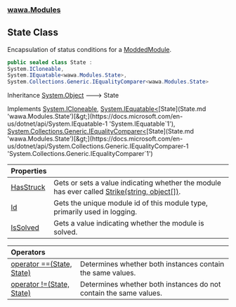 ### [wawa.Modules](wawa.Modules.md 'wawa.Modules')

## State Class

Encapsulation of status conditions for a [ModdedModule](ModdedModule.md 'wawa.Modules.ModdedModule').

```csharp
public sealed class State :
System.ICloneable,
System.IEquatable<wawa.Modules.State>,
System.Collections.Generic.IEqualityComparer<wawa.Modules.State>
```

Inheritance [System.Object](https://docs.microsoft.com/en-us/dotnet/api/System.Object 'System.Object') &#129106; State

Implements [System.ICloneable](https://docs.microsoft.com/en-us/dotnet/api/System.ICloneable 'System.ICloneable'), [System.IEquatable&lt;](https://docs.microsoft.com/en-us/dotnet/api/System.IEquatable-1 'System.IEquatable`1')[State](State.md 'wawa.Modules.State')[&gt;](https://docs.microsoft.com/en-us/dotnet/api/System.IEquatable-1 'System.IEquatable`1'), [System.Collections.Generic.IEqualityComparer&lt;](https://docs.microsoft.com/en-us/dotnet/api/System.Collections.Generic.IEqualityComparer-1 'System.Collections.Generic.IEqualityComparer`1')[State](State.md 'wawa.Modules.State')[&gt;](https://docs.microsoft.com/en-us/dotnet/api/System.Collections.Generic.IEqualityComparer-1 'System.Collections.Generic.IEqualityComparer`1')

| Properties | |
| :--- | :--- |
| [HasStruck](State.HasStruck.md 'wawa.Modules.State.HasStruck') | Gets or sets a value indicating whether the module has ever called [Strike(string, object[])](ModdedModule.Strike(string,object[]).md 'wawa.Modules.ModdedModule.Strike(string, object[])'). |
| [Id](State.Id.md 'wawa.Modules.State.Id') | Gets the unique module id of this module type, primarily used in logging. |
| [IsSolved](State.IsSolved.md 'wawa.Modules.State.IsSolved') | Gets a value indicating whether the module is solved. |

| Operators | |
| :--- | :--- |
| [operator ==(State, State)](State.op_Equality(State,State).md 'wawa.Modules.State.op_Equality(wawa.Modules.State, wawa.Modules.State)') | Determines whether both instances contain the same values. |
| [operator !=(State, State)](State.op_Inequality(State,State).md 'wawa.Modules.State.op_Inequality(wawa.Modules.State, wawa.Modules.State)') | Determines whether both instances do not contain the same values. |
